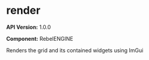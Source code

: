 # render

**API Version:** 1.0.0

**Component:** RebelENGINE

Renders the grid and its contained widgets using ImGui

